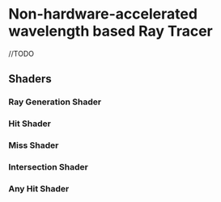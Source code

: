 # Non-hardware-accelerated wavelength based Ray Tracer
//TODO

## Shaders
### Ray Generation Shader
### Hit Shader
### Miss Shader
### Intersection Shader
### Any Hit Shader